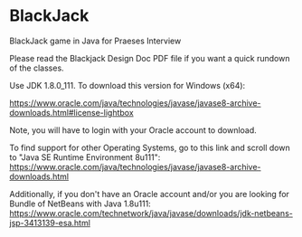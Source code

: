 # BlackJack
BlackJack game in Java for Praeses Interview

Please read the Blackjack Design Doc PDF file if you want a quick rundown of the classes.

Use JDK 1.8.0_111. To download this version for Windows (x64):

https://www.oracle.com/java/technologies/javase/javase8-archive-downloads.html#license-lightbox

Note, you will have to login with your Oracle account to download.

To find support for other Operating Systems, go to this link and scroll down to "Java SE Runtime Environment 8u111":
https://www.oracle.com/java/technologies/javase/javase8-archive-downloads.html

Additionally, if you don't have an Oracle account and/or you are looking for Bundle of NetBeans with Java 1.8u111:
https://www.oracle.com/technetwork/java/javase/downloads/jdk-netbeans-jsp-3413139-esa.html
